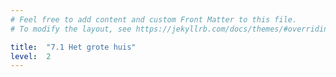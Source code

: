 ```yaml
---
# Feel free to add content and custom Front Matter to this file.
# To modify the layout, see https://jekyllrb.com/docs/themes/#overriding-theme-defaults

title:  "7.1 Het grote huis"
level:  2
---
```


<script src="https://d3js.org/d3.v6.min.js" defer></script>
<script src="https://d3js.org/d3-scale.v3.min.js" defer></script>
<script src="js/companion_utils_locale-nl.js" defer></script>
<script src="js/companion_utils_colors.js" defer></script>
<script src="js/companion_utils_svg2png.js" defer></script>

<script src="js/companion_chart_bookrating.js" defer></script>
<script src="js/companion_chart_7-1_huis.js" defer></script>

<div class="chart_float" id="chart_7-1_huis"></div>
